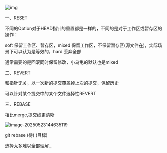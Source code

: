 ![img](https://raw.gitcode.com/qq_36179938/images/raw/main/1720422663594-6499cc96-7ae2-42cb-a2e2-4aa829fd14e6.png)



一、RESET

不同的Option对于HEAD指针的重置都是一样的，不同的是对于工作区或暂存区的操作：

soft 保留工作区、暂存区，mixed 保留工作区，不保留暂存区(源文件在)，实际场景下可以认为是等效的，hard 丢弃全部

通常需要的是回滚同时保留修改，小乌龟的默认也是mixed

二、REVERT

和指针无关，以一次新的提交覆盖掉上次的提交，保留历史

可以针对某个提交中的某个文件选择性REVERT

三、REBASE

相比merge,提交线更清晰

![image-20250523144635119](https://raw.gitcode.com/qq_36179938/images/raw/main/image-20250523144635119.png)

git rebase (待) (目标)

选择太多难以全部理解...